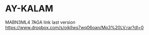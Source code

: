 # AY-KALAM
MABN3ML4 7AGA
link last version 
https://www.dropbox.com/s/oikllws7wq06oan/Mp3%20LV.rar?dl=0
